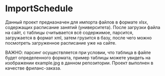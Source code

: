 # ImportSchedule

Данный проект предназначен для импорта файлов в формате xlsx, содержащих расписание занятий (университета). После загрузки файла на сайт, с таблицы
считывается всё содержимое, парсится, загружается в формат xml, затем грузится в базу, после чего можно посмотреть загруженное расписание уже на сайте.

ВАЖНО: парсинг осуществляется при условии, что таблица в файле будет определенного формата, пример таблицы можете увидеть на изображении example.jpg в данном репозитории.
Проект выполнен в качестве фриланс-заказа.
